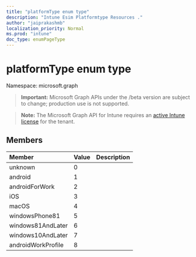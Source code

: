 ```yaml
---
title: "platformType enum type"
description: "Intune Esim Platformtype Resources ."
author: "jaiprakashmb"
localization_priority: Normal
ms.prod: "intune"
doc_type: enumPageType
---
```


# platformType enum type

Namespace: microsoft.graph

> **Important:** Microsoft Graph APIs under the /beta version are subject to change; production use is not supported.

> **Note:** The Microsoft Graph API for Intune requires an [active Intune license](https://go.microsoft.com/fwlink/?linkid=839381) for the tenant.



## Members
|Member|Value|Description|
|:---|:---|:---|
|unknown|0||
|android|1||
|androidForWork|2||
|iOS|3||
|macOS|4||
|windowsPhone81|5||
|windows81AndLater|6||
|windows10AndLater|7||
|androidWorkProfile|8||
